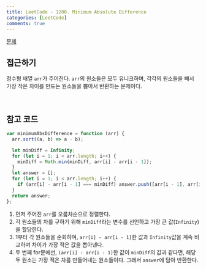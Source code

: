 ```yaml
---
title: LeetCode - 1200. Minimum Absolute Difference
categories: [LeetCode]
comments: true
---
```


[문제](https://leetcode.com/problems/minimum-absolute-difference/)

## 접근하기

정수형 배열 `arr`가 주어진다. `arr`의 원소들은 모두 유니크하며, 각각의 원소들을 빼서 가장 작은 차이를 만드는 원소들을 뽑아서 반환하는 문제이다.

<br>

## 참고 코드

```js
var minimumAbsDifference = function (arr) {
  arr.sort((a, b) => a - b);

  let minDiff = Infinity;
  for (let i = 1; i < arr.length; i++) {
    minDiff = Math.min(minDiff, arr[i] - arr[i - 1]);
  }
  let answer = [];
  for (let i = 1; i < arr.length; i++) {
    if (arr[i] - arr[i - 1] === minDiff) answer.push([arr[i - 1], arr[i]]);
  }
  return answer;
};
```

1. 먼저 주어진 `arr`를 오름차순으로 정렬한다.
2. 각 원소들의 차를 구하기 위해 `minDiff`라는 변수를 선언하고 가장 큰 값(`Infinity`)을 할당한다.
3. 1부터 각 원소들을 순회하며, `arr[i] - arr[i - 1]`한 값과 `Infinity`값을 계속 비교하며 차이가 가장 적은 값을 뽑아낸다.
4. 두 번째 for문에선, `(arr[i] - arr[i - 1]`한 값이 `minDiff`의 값과 같다면, 해당 두 원소는 가장 적은 차를 만들어내는 원소들이다. 그래서 `answer`에 담아 반환한다.
